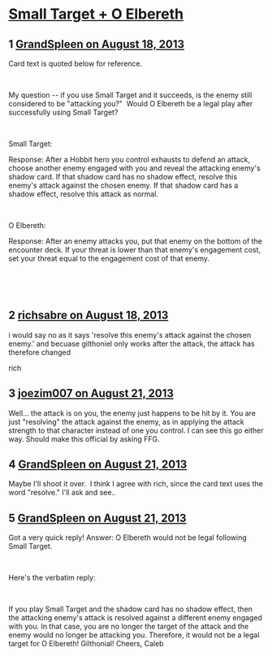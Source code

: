 # [Small Target + O Elbereth](https://community.fantasyflightgames.com/topic/88705-small-target-o-elbereth/)

## 1 [GrandSpleen on August 18, 2013](https://community.fantasyflightgames.com/topic/88705-small-target-o-elbereth/?do=findComment&comment=843304)

Card text is quoted below for reference.

 

My question -- if you use Small Target and it succeeds, is the enemy still considered to be "attacking you?"  Would O Elbereth be a legal play after successfully using Small Target?

 

Small Target:

Response: After a Hobbit hero you control exhausts to defend an attack, choose another enemy engaged with you and reveal the attacking enemy's shadow card. If that shadow card has no shadow effect, resolve this enemy's attack against the chosen enemy. If that shadow card has a shadow effect, resolve this attack as normal.

 

O Elbereth:

Response: After an enemy attacks you, put that enemy on the bottom of the encounter deck. If your threat is lower than that enemy's engagement cost, set your threat equal to the engagement cost of that enemy.

 

 

## 2 [richsabre on August 18, 2013](https://community.fantasyflightgames.com/topic/88705-small-target-o-elbereth/?do=findComment&comment=843408)

i would say no as it says 'resolve this enemy's attack against the chosen enemy.' and becuase gilthoniel only works after the attack, the attack has therefore changed

rich

## 3 [joezim007 on August 21, 2013](https://community.fantasyflightgames.com/topic/88705-small-target-o-elbereth/?do=findComment&comment=846326)

Well... the attack is on you, the enemy just happens to be hit by it. You are just "resolving" the attack against the enemy, as in applying the attack strength to that character instead of one you control. I can see this go either way. Should make this official by asking FFG.

## 4 [GrandSpleen on August 21, 2013](https://community.fantasyflightgames.com/topic/88705-small-target-o-elbereth/?do=findComment&comment=846360)

Maybe I'll shoot it over.  I think I agree with rich, since the card text uses the word "resolve." I'll ask and see..

## 5 [GrandSpleen on August 21, 2013](https://community.fantasyflightgames.com/topic/88705-small-target-o-elbereth/?do=findComment&comment=846560)

Got a very quick reply! Answer: O Elbereth would not be legal following Small Target.

 

Here's the verbatim reply:

 

If you play Small Target and the shadow card has no shadow effect, then the attacking enemy's attack is resolved against a different enemy engaged with you. In that case, you are no longer the target of the attack and the enemy would no longer be attacking you. Therefore, it would not be a legal target for O Elbereth! Gilthonial!
Cheers,
Caleb

